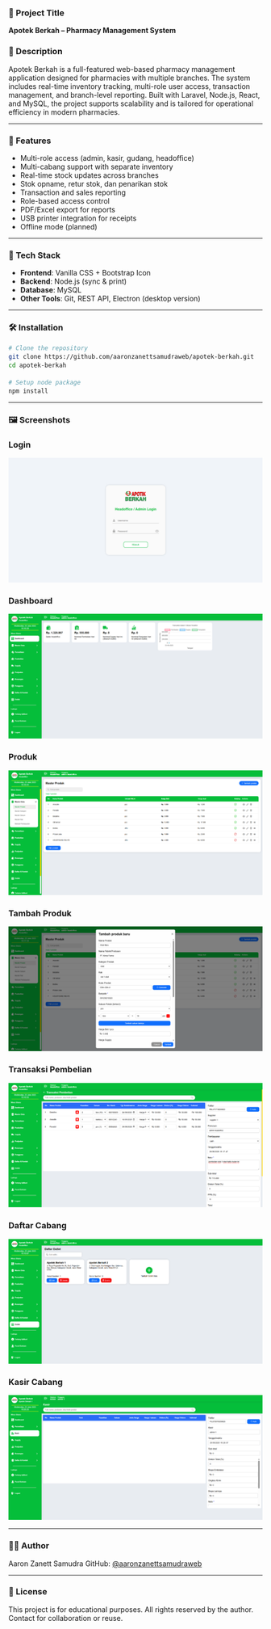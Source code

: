 

### 🧾 Project Title

**Apotek Berkah – Pharmacy Management System**

### 📄 Description

Apotek Berkah is a full-featured web-based pharmacy management application designed for pharmacies with multiple branches. The system includes real-time inventory tracking, multi-role user access, transaction management, and branch-level reporting. Built with Laravel, Node.js, React, and MySQL, the project supports scalability and is tailored for operational efficiency in modern pharmacies.

---

### 🚀 Features

* Multi-role access (admin, kasir, gudang, headoffice)
* Multi-cabang support with separate inventory
* Real-time stock updates across branches
* Stok opname, retur stok, dan penarikan stok
* Transaction and sales reporting
* Role-based access control
* PDF/Excel export for reports
* USB printer integration for receipts
* Offline mode (planned)

---

### 🧰 Tech Stack

* **Frontend**: Vanilla CSS + Bootstrap Icon
* **Backend**: Node.js (sync & print)
* **Database**: MySQL
* **Other Tools**: Git, REST API, Electron (desktop version)

---

### 🛠️ Installation

```bash
# Clone the repository
git clone https://github.com/aaronzanettsamudraweb/apotek-berkah.git
cd apotek-berkah

# Setup node package
npm install
```

---

### 🖼️ Screenshots
### Login
![Login](screenshots/login.png)
### Dashboard
![Dashboard](screenshots/dashboard-headoffice.png)
### Produk
![Produk](screenshots/master-produk-headoffice.png)
### Tambah Produk
![Tambah Produk](screenshots/tambah-produk-headoffice.png)
### Transaksi Pembelian
![Transaksi Pembelian](screenshots/transaksi-pembelian-headoffice.png)
### Daftar Cabang
![Daftar Cabang](screenshots/daftar-cabang-headoffice.png)
### Kasir Cabang
![Kasir Cabang](screenshots/kasir-cabang.png)

---

### 👨‍💻 Author

Aaron Zanett Samudra
GitHub: [@aaronzanettsamudraweb](https://github.com/aaronzanett)

---

### 📄 License

This project is for educational purposes. All rights reserved by the author. Contact for collaboration or reuse.
